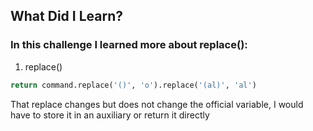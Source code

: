 ## What Did I Learn?

### In this challenge I learned more about replace():

1. replace()
```python
return command.replace('()', 'o').replace('(al)', 'al')
```
That replace changes but does not change the official variable, I would have to store it in an auxiliary or return it directly